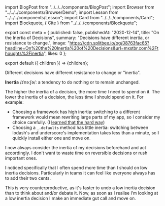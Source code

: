 import BlogPost from "../../../components/BlogPost";
import Browser from "../../../components/BrowserDemo";
import Lesson from "../../../components/Lesson";
import Card from "../../../components/Card";
import Blockquote, { Cite } from "../../../components/Blockquote";

export const meta = {
  published: false,
  publishedAt: "2020-12-14",
  title: "On the Inertia of Decisions",
  summary: "Decisions have different inertia, or resistance to change.",
  image: "https://cdn.splitbee.io/og/08763fac65?headline=On%20the%20Inertia%20of%20Decisions&url=mxstbr.com%2Fthoughts%2Finertia",
  likes: 0
};

export default ({ children }) => <BlogPost meta={meta}>{children}</BlogPost>;

Different decisions have different resistance to change or "inertia".

<div style={{ borderLeft: `4px solid #DDD`, paddingLeft: `16px` }}>

**Inertia** /ɪˈnəːʃə/: a tendency to do nothing or to remain unchanged.

</div>

The higher the inertia of a decision, the more time I need to spend on it. The lower the inertia of a decision, the less time I should spend on it. For example:

- Choosing a framework has high inertia: switching to a different framework would mean rewriting large parts of my app, so I consider my choice carefully. (I [learned that the hard way](/thoughts/tech-choice-regrets-at-spectrum))
- Choosing a `_.defaults` method has little inertia: switching between lodash's and underscore's implementation takes less than a minute, so I quickly install either one and move on.

I now always consider the inertia of my decisions beforehand and act accordingly. I don't want to waste time on reversible decisions or rush important ones.

<Lesson title="Lesson 1" body="Consider the inertia of your decisions and spend your time accordingly." />

I noticed specifically that I often spend more time than I should on low inertia decisions. Particularly in teams it can feel like everyone always has to add their two cents.

This is very counterproductive, as it's faster to undo a low inertia decision than to think about and/or debate it. Now, as soon as I realise I'm looking at a low inertia decision I make an immediate gut call and move on.

<Lesson title="Lesson 2" body="Always keep moving. Bias towards action." />
